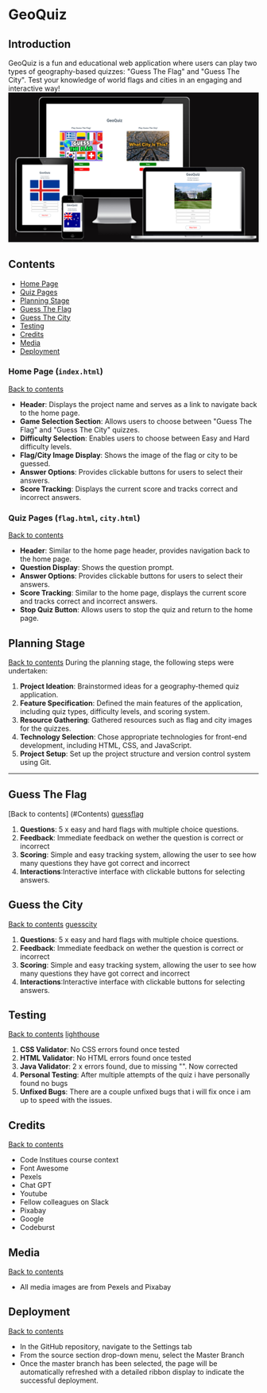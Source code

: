 # GeoQuiz


## Introduction

GeoQuiz is a fun and educational web application where users can play two types of geography-based quizzes: "Guess The Flag" and "Guess The City". Test your knowledge of world flags and cities in an engaging and interactive way!
![Responsice Mockup](https://github.com/ellisrobertsx/GeoQuiz/blob/main/assets/images/readmeimages/geoquiz%20screenshot.png)
## Contents
- [Home Page](#Home-page)
- [Quiz Pages](#Quiz-pages)
- [Planning Stage](#Planning-Stage)
- [Guess The Flag](#Guess-the-flag)
- [Guess The City](#Guess-the-city)
- [Testing](#Testing)
- [Credits](#contact)
- [Media](#Media)
- [Deployment](#Deployment)


### Home Page (`index.html`)
[Back to contents](#Contents)
- **Header**: Displays the project name and serves as a link to navigate back to the home page.
- **Game Selection Section**: Allows users to choose between "Guess The Flag" and "Guess The City" quizzes.
- **Difficulty Selection**: Enables users to choose between Easy and Hard difficulty levels.
- **Flag/City Image Display**: Shows the image of the flag or city to be guessed.
- **Answer Options**: Provides clickable buttons for users to select their answers.
- **Score Tracking**: Displays the current score and tracks correct and incorrect answers.

### Quiz Pages (`flag.html`, `city.html`)
[Back to contents](#Contents)
- **Header**: Similar to the home page header, provides navigation back to the home page.
- **Question Display**: Shows the question prompt.
- **Answer Options**: Provides clickable buttons for users to select their answers.
- **Score Tracking**: Similar to the home page, displays the current score and tracks correct and incorrect answers.
- **Stop Quiz Button**: Allows users to stop the quiz and return to the home page.

## Planning Stage
[Back to contents](#Contents)
During the planning stage, the following steps were undertaken:

1. **Project Ideation**: Brainstormed ideas for a geography-themed quiz application.
2. **Feature Specification**: Defined the main features of the application, including quiz types, difficulty levels, and scoring system.
3. **Resource Gathering**: Gathered resources such as flag and city images for the quizzes.
4. **Technology Selection**: Chose appropriate technologies for front-end development, including HTML, CSS, and JavaScript.
5. **Project Setup**: Set up the project structure and version control system using Git.

---
## Guess The Flag 
[Back to contents]
(#Contents)
[guessflag](https://github.com/ellisrobertsx/GeoQuiz/blob/main/assets/images/readmeimages/guesstheflag.png)

1. **Questions**: 5 x easy and hard flags with multiple choice questions. 
2. **Feedback**: Immediate feedback on wether the question is correct or incorrect 
3. **Scoring**: Simple and easy tracking system, allowing the user to see how many questions they have got correct and incorrect 
4. **Interactions**:Interactive interface with clickable buttons for selecting answers.


## Guess the City
[Back to contents](#Contents)
[guesscity](https://github.com/ellisrobertsx/GeoQuiz/blob/main/assets/images/readmeimages/guessthecity.png)

1. **Questions**: 5 x easy and hard flags with multiple choice questions. 
2. **Feedback**: Immediate feedback on wether the question is correct or incorrect 
3. **Scoring**: Simple and easy tracking system, allowing the user to see how many questions they have got correct and incorrect 
4. **Interactions**:Interactive interface with clickable buttons for selecting answers.

## Testing 
[Back to contents](#Contents) 
[lighthouse](https://github.com/ellisrobertsx/GeoQuiz/blob/main/assets/images/readmeimages/lighthouse.geo.png)

1. **CSS Validator**: No CSS errors found once tested 
2. **HTML Validator**: No HTML errors found once tested
3. **Java Validator**: 2 x errors found, due to missing "". Now corrected 
4. **Personal Testing**: After multiple attempts of the quiz i have personally found no bugs
5. **Unfixed Bugs**: There are a couple unfixed bugs that i will fix once i am up to speed with the issues.


## Credits 
[Back to contents](#Contents)
- Code Institues course context
- Font Awesome
- Pexels
- Chat GPT
- Youtube
- Fellow colleagues on Slack
- Pixabay
- Google
- Codeburst 

## Media
[Back to contents](#Contents)
- All media images are from Pexels and Pixabay

## Deployment
[Back to contents](#Contents)
 - In the GitHub repository, navigate to the Settings tab
  - From the source section drop-down menu, select the Master Branch
  - Once the master branch has been selected, the page will be automatically refreshed with a detailed ribbon display to indicate the successful deployment.